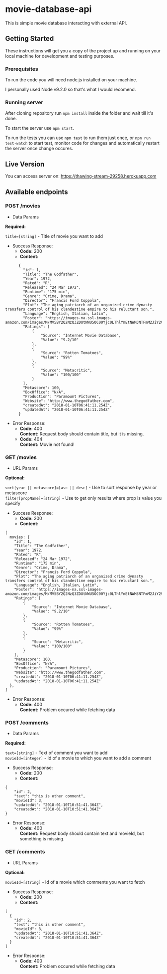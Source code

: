 # movie-database-api
This is simple movie database interacting with external API.

## Getting Started
These instructions will get you a copy of the project up and running on your local machine for development and testing purposes.
### Prerequisites
To run the code you will need node.js installed on your machine.

I personally used Node v9.2.0 so that's what I would recomend.
### Running server
After cloning repository run `npm install` inside the folder and wait till it's done.

To start the server use `npm start`.

To run the tests you can use `npm test` to run them just once, or `npm run test-watch` to start test,
monitor code for changes and automatically restart the server once change occures.

## Live Version
You can access server on: https://thawing-stream-29258.herokuapp.com

## Available endpoints
### POST /movies
* Data Params

**Required:**

`title=[string]` - Title of movie you want to add

* Success Response:
  * **Code:** 200
  * **Content:**
```
      {
        "id": 1,
        "Title": "The Godfather",
        "Year": 1972,
        "Rated": "R",
        "Released": "24 Mar 1972",
        "Runtime": "175 min",
        "Genre": "Crime, Drama",
        "Director": "Francis Ford Coppola",
        "Plot": "The aging patriarch of an organized crime dynasty transfers control of his clandestine empire to his reluctant son.",
        "Language": "English, Italian, Latin",
        "Poster": "https://images-na.ssl-images-amazon.com/images/M/MV5BY2Q2NzQ3ZDUtNWU5OC00Yjc0LThlYmEtNWM3NTFmM2JiY2VhXkEyXkFqcGdeQXVyNzkwMjQ5NzM@._V1_SX300.jpg",
        "Ratings": [
            {
                "Source": "Internet Movie Database",
                "Value": "9.2/10"
            },
            {
                "Source": "Rotten Tomatoes",
                "Value": "99%"
            },
            {
                "Source": "Metacritic",
                "Value": "100/100"
            }
        ],
        "Metascore": 100,
        "BoxOffice": "N/A",
        "Production": "Paramount Pictures",
        "Website": "http://www.thegodfather.com",
        "createdAt": "2018-01-10T06:41:11.254Z",
        "updatedAt": "2018-01-10T06:41:11.254Z"
      }
```
* Error Response:
  * **Code:** 400<br />
    **Content:** Request body should contain title, but it is missing.
  * **Code:** 404<br />
    **Content:** Movie not found!

### GET /movies
* URL Params

**Optional:**

`sort[year || metascore]=[asc || desc]` - Use to sort response by year or metascore<br />
`filter[propName]=[string]` - Use to get only results where prop is value you specify

* Success Response:
  * **Code:** 200
  * **Content:**
```
[
  movies: {
    "id": 1,
    "Title": "The Godfather",
    "Year": 1972,
    "Rated": "R",
    "Released": "24 Mar 1972",
    "Runtime": "175 min",
    "Genre": "Crime, Drama",
    "Director": "Francis Ford Coppola",
    "Plot": "The aging patriarch of an organized crime dynasty transfers control of his clandestine empire to his reluctant son.",
    "Language": "English, Italian, Latin",
    "Poster": "https://images-na.ssl-images-amazon.com/images/M/MV5BY2Q2NzQ3ZDUtNWU5OC00Yjc0LThlYmEtNWM3NTFmM2JiY2VhXkEyXkFqcGdeQXVyNzkwMjQ5NzM@._V1_SX300.jpg",
    "Ratings": [
        {
            "Source": "Internet Movie Database",
            "Value": "9.2/10"
        },
        {
            "Source": "Rotten Tomatoes",
            "Value": "99%"
        },
        {
            "Source": "Metacritic",
            "Value": "100/100"
        }
    ],
    "Metascore": 100,
    "BoxOffice": "N/A",
    "Production": "Paramount Pictures",
    "Website": "http://www.thegodfather.com",
    "createdAt": "2018-01-10T06:41:11.254Z",
    "updatedAt": "2018-01-10T06:41:11.254Z"
  },
]
```
* Error Response:
  * **Code:** 400<br />
    **Content:** Problem occured while fetching data
 
### POST /comments
* Data Params

**Required:**

`text=[string]` - Text of comment you want to add<br />
`movieId=[integer]` - Id of a movie to which you want to add a comment

* Success Response:
  * **Code:** 200
  * **Content:**
```
{
    "id": 2,
    "text": "this is other comment",
    "movieId": 3,
    "updatedAt": "2018-01-10T10:51:41.364Z",
    "createdAt": "2018-01-10T10:51:41.364Z"
}
```
* Error Response:
  * **Code:** 400<br />
    **Content:** Request body should contain text and movieId, but something is missing.
    
### GET /comments
* URL Params

**Optional:**

`movieId=[string]` - Id of a movie which comments you want to fetch

* Success Response:
  * **Code:** 200
  * **Content:**
```
[
  {
    "id": 2,
    "text": "this is other comment",
    "movieId": 3,
    "updatedAt": "2018-01-10T10:51:41.364Z",
    "createdAt": "2018-01-10T10:51:41.364Z"
  }
]
```
* Error Response:
  * **Code:** 400<br />
    **Content:** Problem occured while fetching data
